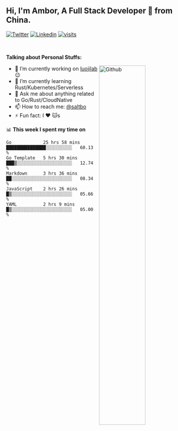 ## Hi, I'm Ambor, A Full Stack Developer 🚀 from China.

[![Twitter](https://img.shields.io/badge/-saltbo-1ca0f1?style=flat&logo=twitter&logoColor=white)](https://twitter.com/rdsaltbo)
[![Linkedin](https://img.shields.io/badge/-saltbo-blue?style=flat&logo=Linkedin&logoColor=white)](https://www.linkedin.com/in/saltbo/)
[![visits](https://visitor.vercel.app/page/saltbo?color=light-green)](https://github.com/saltbo/)

&nbsp;  

**Talking about Personal Stuffs:**
<!-- Any image aligned to the right. Beware the width  -->
<img width="50%" align="right" alt="Github" src="https://raw.githubusercontent.com/saltbo/saltbo/master/images/git-header.svg" />

- 🔭 I’m currently working on [luojilab](https://github.com/luojilab) :wink:
- 🌱 I’m currently learning Rust/Kubernetes/Serverless
- 💬 Ask me about anything related to Go/Rust/CloudNative
- 📫 How to reach me: [@saltbo](https://twitter.com/rdsaltbo)
- ⚡ Fun fact: I :heart: :cat:s


📊 **This week I spent my time on**
<!--START_SECTION:waka-->
```text
Go            25 hrs 58 mins  ███████████████░░░░░░░░░░   60.13 % 
Go Template   5 hrs 30 mins   ███▒░░░░░░░░░░░░░░░░░░░░░   12.74 % 
Markdown      3 hrs 36 mins   ██░░░░░░░░░░░░░░░░░░░░░░░   08.34 % 
JavaScript    2 hrs 26 mins   █▒░░░░░░░░░░░░░░░░░░░░░░░   05.66 % 
YAML          2 hrs 9 mins    █▒░░░░░░░░░░░░░░░░░░░░░░░   05.00 % 
```
<!--END_SECTION:waka-->
